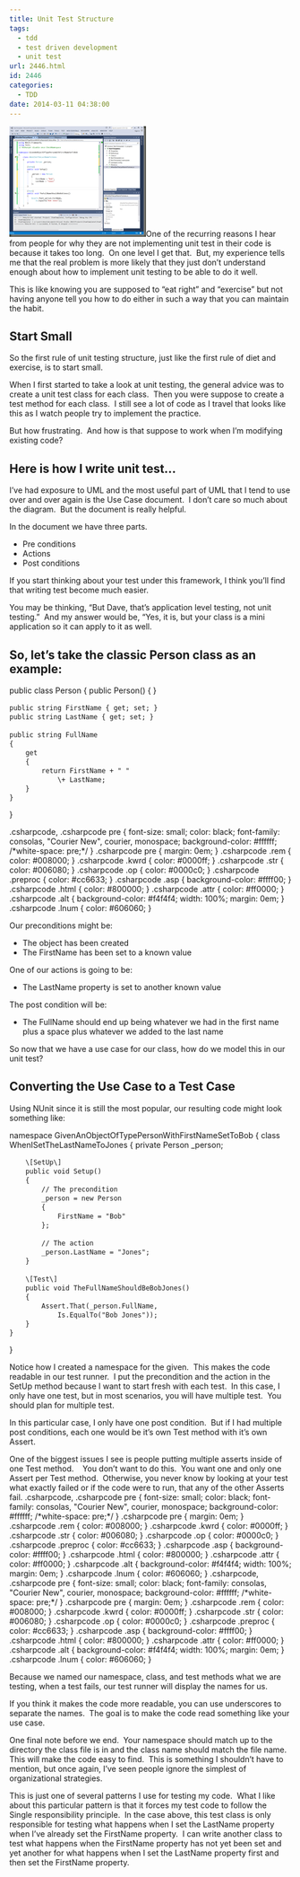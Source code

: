 ```yaml
---
title: Unit Test Structure
tags:
  - tdd
  - test driven development
  - unit test
url: 2446.html
id: 2446
categories:
  - TDD
date: 2014-03-11 04:38:00
---
```


![UnitTestingScreen](/uploads/2014/03/UnitTestingScreen.png "UnitTestingScreen")One of the recurring reasons I hear from people for why they are not implementing unit test in their code is because it takes too long.  On one level I get that.  But, my experience tells me that the real problem is more likely that they just don’t understand enough about how to implement unit testing to be able to do it well.

This is like knowing you are supposed to “eat right” and “exercise” but not having anyone tell you how to do either in such a way that you can maintain the habit.

Start Small
-----------

So the first rule of unit testing structure, just like the first rule of diet and exercise, is to start small.

When I first started to take a look at unit testing, the general advice was to create a unit test class for each class.  Then you were suppose to create a test method for each class.  I still see a lot of code as I travel that looks like this as I watch people try to implement the practice.

But how frustrating.  And how is that suppose to work when I’m modifying existing code?

Here is how I write unit test…
------------------------------

I’ve had exposure to UML and the most useful part of UML that I tend to use over and over again is the Use Case document.  I don’t care so much about the diagram.  But the document is really helpful.

In the document we have three parts.

*   Pre conditions
*   Actions
*   Post conditions

If you start thinking about your test under this framework, I think you’ll find that writing test become much easier.

You may be thinking, “But Dave, that’s application level testing, not unit testing.”  And my answer would be, “Yes, it is, but your class is a mini application so it can apply to it as well.

So, let’s take the classic Person class as an example:
------------------------------------------------------

public class Person
{
    public Person()
    {
    }

    public string FirstName { get; set; }
    public string LastName { get; set; }

    public string FullName
    {
        get
        {
            return FirstName + " " 
                \+ LastName;
        }
    }
}

.csharpcode, .csharpcode pre { font-size: small; color: black; font-family: consolas, "Courier New", courier, monospace; background-color: #ffffff; /\*white-space: pre;\*/ } .csharpcode pre { margin: 0em; } .csharpcode .rem { color: #008000; } .csharpcode .kwrd { color: #0000ff; } .csharpcode .str { color: #006080; } .csharpcode .op { color: #0000c0; } .csharpcode .preproc { color: #cc6633; } .csharpcode .asp { background-color: #ffff00; } .csharpcode .html { color: #800000; } .csharpcode .attr { color: #ff0000; } .csharpcode .alt { background-color: #f4f4f4; width: 100%; margin: 0em; } .csharpcode .lnum { color: #606060; }

Our preconditions might be:

*   The object has been created
*   The FirstName has been set to a known value

One of our actions is going to be:

*   The LastName property is set to another known value

The post condition will be:

*   The FullName should end up being whatever we had in the first name plus a space plus whatever we added to the last name

So now that we have a use case for our class, how do we model this in our unit test?

Converting the Use Case to a Test Case
--------------------------------------

Using NUnit since it is still the most popular, our resulting code might look something like:

namespace GivenAnObjectOfTypePersonWithFirstNameSetToBob
{
    class WhenISetTheLastNameToJones
    {
        private Person _person;
        
        \[SetUp\]
        public void Setup()
        {
            // The precondition
            _person = new Person
            {
                FirstName = "Bob"
            };

            // The action
            _person.LastName = "Jones";
        }

        \[Test\]
        public void TheFullNameShouldBeBobJones()
        {
            Assert.That(_person.FullName,
                Is.EqualTo("Bob Jones"));
        }
    }
}

Notice how I created a namespace for the given.  This makes the code readable in our test runner.  I put the precondition and the action in the SetUp method because I want to start fresh with each test.  In this case, I only have one test, but in most scenarios, you will have multiple test.  You should plan for multiple test.

In this particular case, I only have one post condition.  But if I had multiple post conditions, each one would be it’s own Test method with it’s own Assert.

One of the biggest issues I see is people putting multiple asserts inside of one Test method.    You don’t want to do this.  You want one and only one Assert per Test method.  Otherwise, you never know by looking at your test what exactly failed or if the code were to run, that any of the other Asserts fail. .csharpcode, .csharpcode pre { font-size: small; color: black; font-family: consolas, "Courier New", courier, monospace; background-color: #ffffff; /\*white-space: pre;\*/ } .csharpcode pre { margin: 0em; } .csharpcode .rem { color: #008000; } .csharpcode .kwrd { color: #0000ff; } .csharpcode .str { color: #006080; } .csharpcode .op { color: #0000c0; } .csharpcode .preproc { color: #cc6633; } .csharpcode .asp { background-color: #ffff00; } .csharpcode .html { color: #800000; } .csharpcode .attr { color: #ff0000; } .csharpcode .alt { background-color: #f4f4f4; width: 100%; margin: 0em; } .csharpcode .lnum { color: #606060; } .csharpcode, .csharpcode pre { font-size: small; color: black; font-family: consolas, "Courier New", courier, monospace; background-color: #ffffff; /\*white-space: pre;\*/ } .csharpcode pre { margin: 0em; } .csharpcode .rem { color: #008000; } .csharpcode .kwrd { color: #0000ff; } .csharpcode .str { color: #006080; } .csharpcode .op { color: #0000c0; } .csharpcode .preproc { color: #cc6633; } .csharpcode .asp { background-color: #ffff00; } .csharpcode .html { color: #800000; } .csharpcode .attr { color: #ff0000; } .csharpcode .alt { background-color: #f4f4f4; width: 100%; margin: 0em; } .csharpcode .lnum { color: #606060; }

Because we named our namespace, class, and test methods what we are testing, when a test fails, our test runner will display the names for us.

If you think it makes the code more readable, you can use underscores to separate the names.  The goal is to make the code read something like your use case.

One final note before we end.  Your namespace should match up to the directory the class file is in and the class name should match the file name.  This will make the code easy to find.  This is something I shouldn’t have to mention, but once again, I’ve seen people ignore the simplest of organizational strategies.

This is just one of several patterns I use for testing my code.  What I like about this particular pattern is that it forces my test code to follow the Single responsibility principle.  In the case above, this test class is only responsible for testing what happens when I set the LastName property when I’ve already set the FirstName property.  I can write another class to test what happens when the FirstName property has not yet been set and yet another for what happens when I set the LastName property first and then set the FirstName property.
